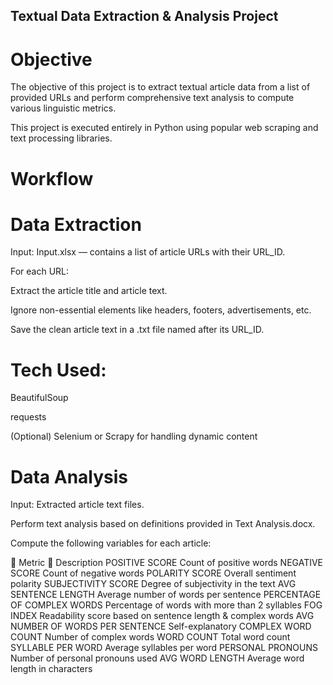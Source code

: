 ## Textual Data Extraction & Analysis Project
# Objective
The objective of this project is to extract textual article data from a list of provided URLs and perform comprehensive text analysis to compute various linguistic metrics.

This project is executed entirely in Python using popular web scraping and text processing libraries.

# Workflow

# Data Extraction
Input: Input.xlsx — contains a list of article URLs with their URL_ID.

For each URL:

Extract the article title and article text.

Ignore non-essential elements like headers, footers, advertisements, etc.

Save the clean article text in a .txt file named after its URL_ID.

# Tech Used:
BeautifulSoup

requests

(Optional) Selenium or Scrapy for handling dynamic content


# Data Analysis
Input: Extracted article text files.

Perform text analysis based on definitions provided in Text Analysis.docx.

Compute the following variables for each article:


📏 Metric	📄 Description
POSITIVE SCORE	                  Count of positive words
NEGATIVE SCORE	                  Count of negative words
POLARITY SCORE	                  Overall sentiment polarity
SUBJECTIVITY SCORE	              Degree of subjectivity in the text
AVG SENTENCE LENGTH	              Average number of words per sentence
PERCENTAGE OF COMPLEX WORDS     	Percentage of words with more than 2 syllables
FOG INDEX                         Readability score based on sentence length & complex words
AVG NUMBER OF WORDS PER SENTENCE	Self-explanatory
COMPLEX WORD COUNT	              Number of complex words
WORD COUNT	                      Total word count
SYLLABLE PER WORD	                Average syllables per word
PERSONAL PRONOUNS                	Number of personal pronouns used
AVG WORD LENGTH                  	Average word length in characters

